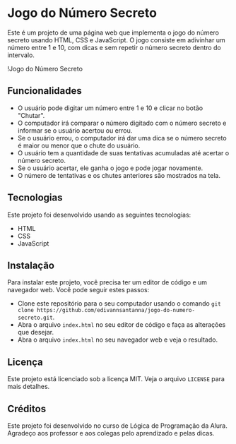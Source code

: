# Jogo do Número Secreto

Este é um projeto de uma página web que implementa o jogo do número secreto usando HTML, CSS e JavaScript. O jogo consiste em adivinhar um número entre 1 e 10, com dicas e sem repetir o número secreto dentro do intervalo.

!Jogo do Número Secreto

## Funcionalidades

- O usuário pode digitar um número entre 1 e 10 e clicar no botão "Chutar".
- O computador irá comparar o número digitado com o número secreto e informar se o usuário acertou ou errou.
- Se o usuário errou, o computador irá dar uma dica se o número secreto é maior ou menor que o chute do usuário.
- O usuário tem a quantidade de suas tentativas acumuladas até acertar o número secreto.
- Se o usuário acertar, ele ganha o jogo e pode jogar novamente.
- O número de tentativas e os chutes anteriores são mostrados na tela.

## Tecnologias

Este projeto foi desenvolvido usando as seguintes tecnologias:

- HTML
- CSS
- JavaScript

## Instalação

Para instalar este projeto, você precisa ter um editor de código e um navegador web. Você pode seguir estes passos:

- Clone este repositório para o seu computador usando o comando `git clone https://github.com/edivannsantanna/jogo-do-numero-secreto.git`.
- Abra o arquivo `index.html` no seu editor de código e faça as alterações que desejar.
- Abra o arquivo `index.html` no seu navegador web e veja o resultado.

## Licença

Este projeto está licenciado sob a licença MIT. Veja o arquivo `LICENSE` para mais detalhes.

## Créditos

Este projeto foi desenvolvido no curso de Lógica de Programação da Alura. Agradeço aos professor e aos colegas pelo aprendizado e pelas dicas.
